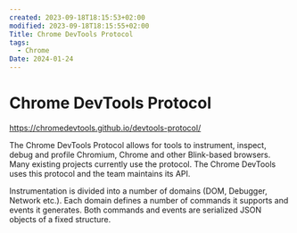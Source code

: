 ```yaml
---
created: 2023-09-18T18:15:53+02:00
modified: 2023-09-18T18:15:55+02:00
Title: Chrome DevTools Protocol
tags:
  - Chrome
Date: 2024-01-24
---
```

# Chrome DevTools Protocol

https://chromedevtools.github.io/devtools-protocol/

The Chrome DevTools Protocol allows for tools to instrument, inspect, debug and profile Chromium, Chrome and other Blink-based browsers. Many existing projects currently use the protocol. The Chrome DevTools uses this protocol and the team maintains its API.

Instrumentation is divided into a number of domains (DOM, Debugger, Network etc.). Each domain defines a number of commands it supports and events it generates. Both commands and events are serialized JSON objects of a fixed structure. 